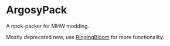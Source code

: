 # ArgosyPack
A npck-packer for MHW modding.


Mostly deprecated now, use [RingingBloom](https://github.com/Silvris/RingingBloom) for more functionality.
